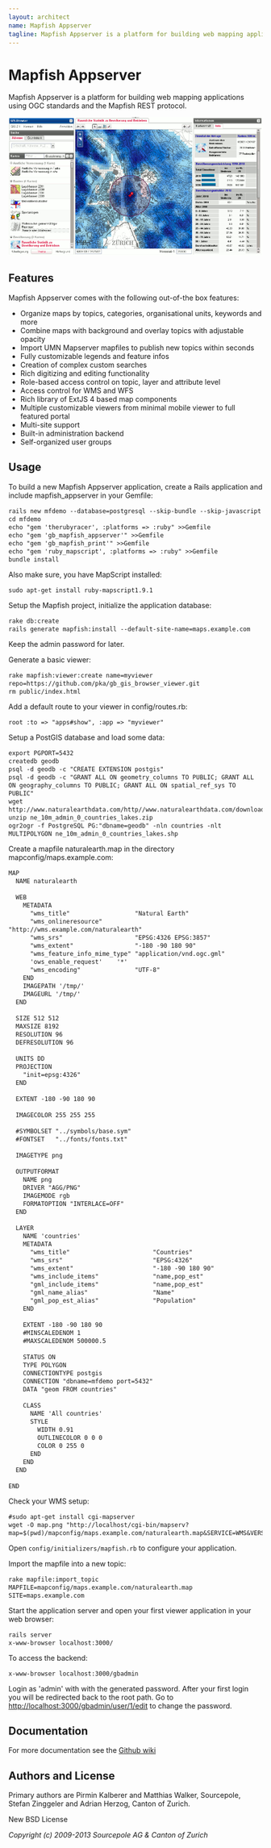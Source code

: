 ```yaml
---
layout: architect
name: Mapfish Appserver
tagline: Mapfish Appserver is a platform for building web mapping applications
---
```


Mapfish Appserver
=================

Mapfish Appserver is a platform for building web mapping applications
using OGC standards and the Mapfish REST protocol.

![image](images/maps-zh.png)

Features
--------

Mapfish Appserver comes with the following out-of-the box features:

-   Organize maps by topics, categories, organisational units, keywords
    and more
-   Combine maps with background and overlay topics with adjustable
    opacity
-   Import UMN Mapserver mapfiles to publish new topics within seconds
-   Fully customizable legends and feature infos
-   Creation of complex custom searches
-   Rich digitizing and editing functionality
-   Role-based access control on topic, layer and attribute level
-   Access control for WMS and WFS
-   Rich library of ExtJS 4 based map components
-   Multiple customizable viewers from minimal mobile viewer to full
    featured portal
-   Multi-site support
-   Built-in administration backend
-   Self-organized user groups

Usage
-----

To build a new Mapfish Appserver application, create a Rails application
and include mapfish\_appserver in your Gemfile:

    rails new mfdemo --database=postgresql --skip-bundle --skip-javascript
    cd mfdemo
    echo "gem 'therubyracer', :platforms => :ruby" >>Gemfile
    echo "gem 'gb_mapfish_appserver'" >>Gemfile
    echo "gem 'gb_mapfish_print'" >>Gemfile
    echo "gem 'ruby_mapscript', :platforms => :ruby" >>Gemfile
    bundle install

Also make sure, you have MapScript installed:

    sudo apt-get install ruby-mapscript1.9.1

Setup the Mapfish project, initialize the application database:

    rake db:create
    rails generate mapfish:install --default-site-name=maps.example.com

Keep the admin password for later.

Generate a basic viewer:

    rake mapfish:viewer:create name=myviewer repo=https://github.com/pka/gb_gis_browser_viewer.git
    rm public/index.html

Add a default route to your viewer in config/routes.rb:

    root :to => "apps#show", :app => "myviewer"

Setup a PostGIS database and load some data:

    export PGPORT=5432
    createdb geodb
    psql -d geodb -c "CREATE EXTENSION postgis"
    psql -d geodb -c "GRANT ALL ON geometry_columns TO PUBLIC; GRANT ALL ON geography_columns TO PUBLIC; GRANT ALL ON spatial_ref_sys TO PUBLIC"
    wget http://www.naturalearthdata.com/http//www.naturalearthdata.com/download/10m/cultural/ne_10m_admin_0_countries_lakes.zip
    unzip ne_10m_admin_0_countries_lakes.zip
    ogr2ogr -f PostgreSQL PG:"dbname=geodb" -nln countries -nlt MULTIPOLYGON ne_10m_admin_0_countries_lakes.shp

Create a mapfile naturalearth.map in the directory
mapconfig/maps.example.com:

    MAP
      NAME naturalearth

      WEB
        METADATA
          "wms_title"                  "Natural Earth"
          "wms_onlineresource"         "http://wms.example.com/naturalearth"
          "wms_srs"                    "EPSG:4326 EPSG:3857"
          "wms_extent"                 "-180 -90 180 90"
          "wms_feature_info_mime_type" "application/vnd.ogc.gml"
          'ows_enable_request'    '*'
          "wms_encoding"               "UTF-8"
        END
        IMAGEPATH '/tmp/'
        IMAGEURL '/tmp/'
      END

      SIZE 512 512
      MAXSIZE 8192
      RESOLUTION 96
      DEFRESOLUTION 96

      UNITS DD
      PROJECTION
        "init=epsg:4326"
      END

      EXTENT -180 -90 180 90

      IMAGECOLOR 255 255 255

      #SYMBOLSET "../symbols/base.sym"
      #FONTSET   "../fonts/fonts.txt"

      IMAGETYPE png

      OUTPUTFORMAT
        NAME png
        DRIVER "AGG/PNG"
        IMAGEMODE rgb
        FORMATOPTION "INTERLACE=OFF"
      END

      LAYER
        NAME 'countries'
        METADATA
          "wms_title"                       "Countries"
          "wms_srs"                         "EPSG:4326"
          "wms_extent"                      "-180 -90 180 90"
          "wms_include_items"               "name,pop_est"
          "gml_include_items"               "name,pop_est"
          "gml_name_alias"                  "Name"
          "gml_pop_est_alias"               "Population"
        END

        EXTENT -180 -90 180 90
        #MINSCALEDENOM 1
        #MAXSCALEDENOM 500000.5

        STATUS ON
        TYPE POLYGON
        CONNECTIONTYPE postgis
        CONNECTION "dbname=mfdemo port=5432"
        DATA "geom FROM countries"

        CLASS
          NAME 'All countries'
          STYLE
            WIDTH 0.91 
            OUTLINECOLOR 0 0 0
            COLOR 0 255 0
          END
        END
      END

    END

Check your WMS setup:

    #sudo apt-get install cgi-mapserver
    wget -O map.png "http://localhost/cgi-bin/mapserv?map=$(pwd)/mapconfig/maps.example.com/naturalearth.map&SERVICE=WMS&VERSION=1.3.0&REQUEST=GetMap&BBOX=-90,-180,90,180&CRS=EPSG:4326&WIDTH=706&HEIGHT=354&LAYERS=countries&STYLES=&FORMAT=image/png"

Open `config/initializers/mapfish.rb` to configure your application.

Import the mapfile into a new topic:

    rake mapfile:import_topic MAPFILE=mapconfig/maps.example.com/naturalearth.map SITE=maps.example.com

Start the application server and open your first viewer application in
your web browser:

    rails server
    x-www-browser localhost:3000/

To access the backend:

    x-www-browser localhost:3000/gbadmin

Login as 'admin' with with the generated password. After your first
login you will be redirected back to the root path. Go to
[http://localhost:3000/gbadmin/user/1/edit](http://localhost:3000/gbadmin/user/1/edit)
to change the password.

Documentation
-------------

For more documentation see the [Github
wiki](https://github.com/sourcepole/mapfish_appserver/wiki)

Authors and License
-------------------

Primary authors are Pirmin Kalberer and Matthias Walker, Sourcepole,
Stefan Zinggeler and Adrian Herzog, Canton of Zurich.

New BSD License

*Copyright (c) 2009-2013 Sourcepole AG & Canton of Zurich*
